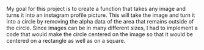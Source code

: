 My goal for this project is to create a function that takes any image and turns it into an instagram profile picture. This will take the image and turn it into a circle by removing the alpha data of the area that remains outside of the circle. 
Since images can be in many different sizes, I had to implement a code that would make the circle centered on the image so that it would be centered on a rectangle as well as on a square.